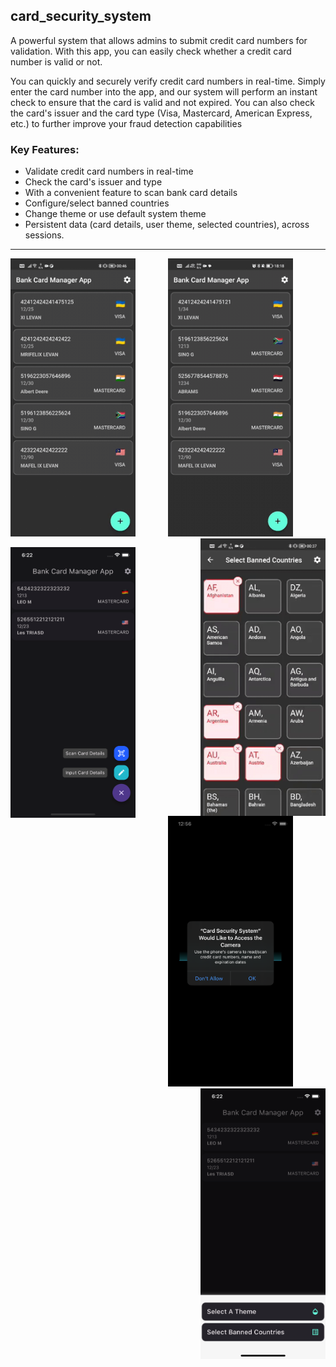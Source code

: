 ## card_security_system

A powerful system that allows admins to submit credit card numbers for validation. With this app, you can easily check whether a credit card number is valid or not.

You can quickly and securely verify credit card numbers in real-time. Simply enter the card number into the app, and our system will perform an instant check to ensure that the card is valid and not expired. You can also check the card's issuer and the card type (Visa, Mastercard, American Express, etc.) to further improve your fraud detection capabilities

### Key Features:

- Validate credit card numbers in real-time
- Check the card's issuer and type
- With a convenient feature to scan bank card details
- Configure/select banned countries
- Change theme or use default system theme
- Persistent data (card details, user theme, selected countries), across sessions.

---

<p align="center">
    <img width="200" src="./assets/swipe-delete-update.gif" align="left">
    <img width="200" src="./assets/change-theme.gif">
    <img width="200" src="./assets/select-banned-countriers.gif" align="right">

</p>
<p align="center">
      <img width="200"src="./assets/more-options.png"  align="left">
      <img width="200" src="./assets/use_camera.png">
      <img width="200" src="./assets/settings.png" align="right">
</p>
